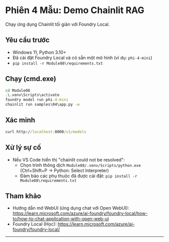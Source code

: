 <!--
CO_OP_TRANSLATOR_METADATA:
{
  "original_hash": "f9e55b8feba71ce09355b66e3a25b6ff",
  "translation_date": "2025-09-22T21:54:02+00:00",
  "source_file": "Module08/samples/04/README.md",
  "language_code": "vi"
}
-->
# Phiên 4 Mẫu: Demo Chainlit RAG

Chạy ứng dụng Chainlit tối giản với Foundry Local.

## Yêu cầu trước
- Windows 11, Python 3.10+
- Đã cài đặt Foundry Local và có sẵn một mô hình (ví dụ: `phi-4-mini`)
- `pip install -r Module08\requirements.txt`

## Chạy (cmd.exe)
```cmd
cd Module08
.\.venv\Scripts\activate
foundry model run phi-4-mini
chainlit run samples\04\app.py -w
```

## Xác minh
```cmd
curl http://localhost:8000/v1/models
```

## Xử lý sự cố
- Nếu VS Code hiển thị "chainlit could not be resolved":
	- Chọn trình thông dịch `Module08/.venv/Scripts/python.exe` (Ctrl+Shift+P → Python: Select Interpreter)
	- Đảm bảo các phụ thuộc đã được cài đặt: `pip install -r Module08\requirements.txt`

## Tham khảo
- Hướng dẫn mở WebUI (ứng dụng chat với Open WebUI): https://learn.microsoft.com/azure/ai-foundry/foundry-local/how-to/how-to-chat-application-with-open-web-ui
- Foundry Local (Học): https://learn.microsoft.com/azure/ai-foundry/foundry-local/

---

